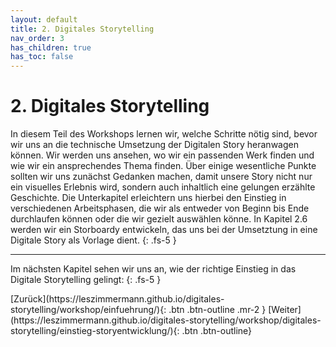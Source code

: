 ```yaml
---
layout: default
title: 2. Digitales Storytelling
nav_order: 3
has_children: true
has_toc: false
---
```

# 2. Digitales Storytelling
In diesem Teil des Workshops lernen wir, welche Schritte nötig sind, bevor wir uns an die technische Umsetzung der Digitalen Story heranwagen können. Wir werden uns ansehen, wo wir ein passenden Werk finden und wie wir ein ansprechendes Thema finden. Über einige wesentliche Punkte sollten wir uns zunächst Gedanken machen, damit unsere Story nicht nur ein visuelles Erlebnis wird, sondern auch inhaltlich eine gelungen erzählte Geschichte. Die Unterkapitel erleichtern uns hierbei den Einstieg in verschiedenen Arbeitsphasen, die wir als entweder von Beginn bis Ende durchlaufen können oder die wir gezielt auswählen könne. In Kapitel 2.6 werden wir ein Storboardy entwickeln, das uns bei der Umsetztung in eine Digitale Story als Vorlage dient.
{: .fs-5 }

---

Im nächsten Kapitel sehen wir uns an, wie der richtige Einstieg in das Digitale Storytelling gelingt:
{: .fs-5 }

<span class="fs-8">
[Zurück](https://leszimmermann.github.io/digitales-storytelling/workshop/einfuehrung/){: .btn .btn-outline .mr-2 } 
</span>
<span class="fs-8">
[Weiter](https://leszimmermann.github.io/digitales-storytelling/workshop/digitales-storytelling/einstieg-storyentwicklung/){: .btn .btn-outline}
</span>